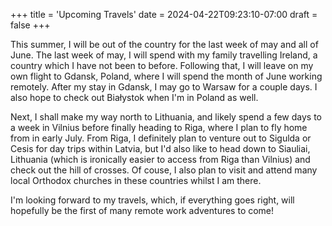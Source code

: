+++
title = 'Upcoming Travels'
date = 2024-04-22T09:23:10-07:00
draft = false
+++

This summer, I will be out of the country for the last week of may and all of June. 
The last week of may, I will spend with my family travelling Ireland, a country which I have not been to before.
Following that, I will leave on my own flight to Gdansk, Poland, where I will spend the month of June working remotely.
After my stay in Gdansk, I may go to Warsaw for a couple days. I also hope to check out Białystok when I'm in Poland as well. 

Next, I shall make my way north to Lithuania, and likely spend a few days to a week in Vilnius before finally heading to Riga, where I plan to fly home from in early July. From Riga, I definitely plan to venture out to Sigulda or Cesis for
day trips within Latvia, but I'd also like to head down to Siauliai, Lithuania (which is ironically easier to access from Riga than Vilnius) and
check out the hill of crosses. Of couse, I also plan to visit and attend many local Orthodox churches in these countries whilst I am there.

I'm looking forward to my travels, which, if everything goes right, will hopefully be the first of many remote work adventures to come!
